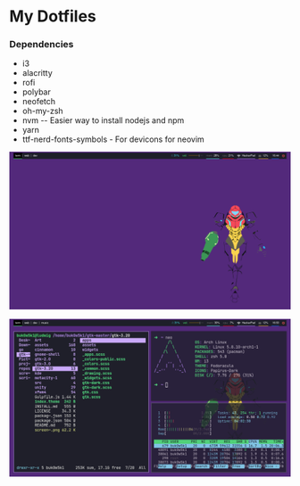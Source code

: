 # My Dotfiles

### Dependencies
* i3
* alacritty 
* rofi
* polybar
* neofetch
* oh-my-zsh
* nvm -- Easier way to install nodejs and npm
* yarn
* ttf-nerd-fonts-symbols - For devicons for neovim

![main](https://raw.githubusercontent.com/buk0w5k1/dotfiles/master/main.png) <br />

![rice](https://raw.githubusercontent.com/buk0w5k1/dotfiles/master/rice.png) <br />
